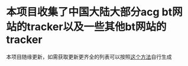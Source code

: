 # 本项目收集了中国大陆大部分acg bt网站的tracker以及一些其他bt网站的tracker

本项目随缘更新，如需获取更新更齐全的列表可以按照[这个方法](https://www.adgk.net/archives/38/)自行生成